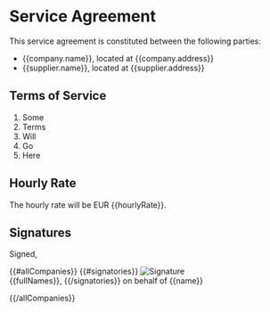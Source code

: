 # Service Agreement

This service agreement is constituted between the following parties:

* {{company.name}}, located at {{company.address}}
* {{supplier.name}}, located at {{supplier.address}}

## Terms of Service

1. Some
2. Terms
3. Will
4. Go
5. Here

## Hourly Rate

The hourly rate will be EUR {{hourlyRate}}.

## Signatures

Signed,

{{#allCompanies}}
{{#signatories}}
![Signature](sig-{{id}}.png) \
{{fullNames}},
{{/signatories}}
on behalf of {{name}}

{{/allCompanies}}
